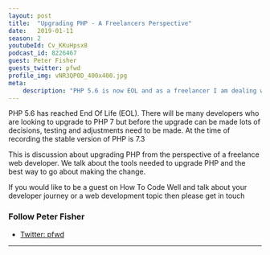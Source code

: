 ```yaml
---
layout: post
title:  "Upgrading PHP - A Freelancers Perspective"
date:   2019-01-11
season: 2
youtubeId: Cv_KKuHpsx8
podcast_id: 8226467
guest: Peter Fisher
guests_twitter: pfwd
profile_img: vNR3QP0D_400x400.jpg
meta:
    description: "PHP 5.6 is now EOL and as a freelancer I am dealing with a lot of legacy code at the moment.  This is how I go about upgrading PHP in freelance projects.  Sometimes it's not as straight forward as just upgrading the Linux packages"
---
```

PHP 5.6 has reached End Of Life (EOL). There will be many developers who are looking to upgrade to PHP 7 but before the upgrade can be made lots of decisions, testing and adjustments need to be made. At the time of recording the stable version of PHP is 7.3

This is discussion about upgrading PHP from the perspective of a freelance web developer. We talk about the tools needed to upgrade PHP and the best way to go about making the change.

If you would like to be a guest on How To Code Well and talk about your developer journey or a web development topic then please get in touch

### Follow Peter Fisher
- [Twitter: pfwd](https://twitter.com/pfwd)

-------------------------------
